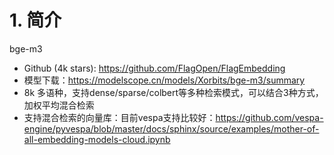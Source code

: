 # 1. 简介

bge-m3
   - Github (4k stars): https://github.com/FlagOpen/FlagEmbedding
   - 模型下载：https://modelscope.cn/models/Xorbits/bge-m3/summary
   - 8k 多语种，支持dense/sparse/colbert等多种检索模式，可以结合3种方式，加权平均混合检索
   - 支持混合检索的向量库：目前vespa支持比较好：https://github.com/vespa-engine/pyvespa/blob/master/docs/sphinx/source/examples/mother-of-all-embedding-models-cloud.ipynb

